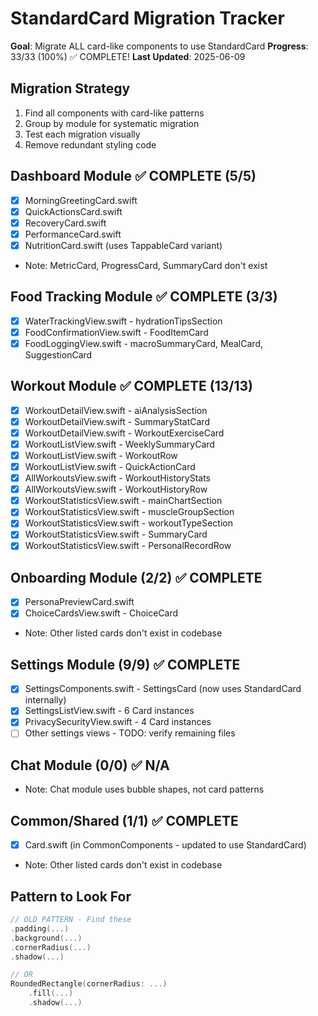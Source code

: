 # StandardCard Migration Tracker

**Goal**: Migrate ALL card-like components to use StandardCard
**Progress**: 33/33 (100%) ✅ COMPLETE!
**Last Updated**: 2025-06-09

## Migration Strategy
1. Find all components with card-like patterns
2. Group by module for systematic migration
3. Test each migration visually
4. Remove redundant styling code

## Dashboard Module ✅ COMPLETE (5/5)
- [x] MorningGreetingCard.swift
- [x] QuickActionsCard.swift 
- [x] RecoveryCard.swift
- [x] PerformanceCard.swift
- [x] NutritionCard.swift (uses TappableCard variant)
- Note: MetricCard, ProgressCard, SummaryCard don't exist

## Food Tracking Module ✅ COMPLETE (3/3)
- [x] WaterTrackingView.swift - hydrationTipsSection
- [x] FoodConfirmationView.swift - FoodItemCard
- [x] FoodLoggingView.swift - macroSummaryCard, MealCard, SuggestionCard

## Workout Module ✅ COMPLETE (13/13)
- [x] WorkoutDetailView.swift - aiAnalysisSection
- [x] WorkoutDetailView.swift - SummaryStatCard
- [x] WorkoutDetailView.swift - WorkoutExerciseCard
- [x] WorkoutListView.swift - WeeklySummaryCard
- [x] WorkoutListView.swift - WorkoutRow
- [x] WorkoutListView.swift - QuickActionCard
- [x] AllWorkoutsView.swift - WorkoutHistoryStats
- [x] AllWorkoutsView.swift - WorkoutHistoryRow
- [x] WorkoutStatisticsView.swift - mainChartSection
- [x] WorkoutStatisticsView.swift - muscleGroupSection
- [x] WorkoutStatisticsView.swift - workoutTypeSection
- [x] WorkoutStatisticsView.swift - SummaryCard
- [x] WorkoutStatisticsView.swift - PersonalRecordRow

## Onboarding Module (2/2) ✅ COMPLETE
- [x] PersonaPreviewCard.swift
- [x] ChoiceCardsView.swift - ChoiceCard
- Note: Other listed cards don't exist in codebase

## Settings Module (9/9) ✅ COMPLETE
- [x] SettingsComponents.swift - SettingsCard (now uses StandardCard internally)
- [x] SettingsListView.swift - 6 Card instances
- [x] PrivacySecurityView.swift - 4 Card instances
- [ ] Other settings views - TODO: verify remaining files

## Chat Module (0/0) ✅ N/A
- Note: Chat module uses bubble shapes, not card patterns

## Common/Shared (1/1) ✅ COMPLETE
- [x] Card.swift (in CommonComponents - updated to use StandardCard)
- Note: Other listed cards don't exist in codebase

## Pattern to Look For
```swift
// OLD PATTERN - Find these
.padding(...)
.background(...)
.cornerRadius(...)
.shadow(...)

// OR
RoundedRectangle(cornerRadius: ...)
    .fill(...)
    .shadow(...)
```